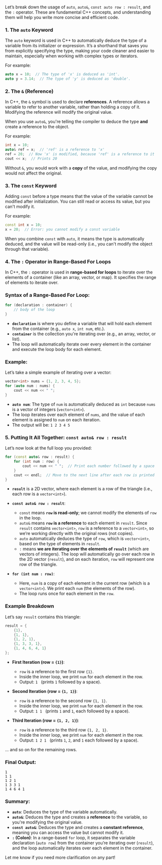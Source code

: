 Let’s break down the usage of `auto`, `auto&`, `const auto row : result`, and the `:` operator. These are fundamental C++ concepts, and understanding them will help you write more concise and efficient code.

### 1. **The `auto` Keyword**

The `auto` keyword is used in C++ to automatically deduce the type of a variable from its initializer or expression. It’s a shorthand that saves you from explicitly specifying the type, making your code cleaner and easier to maintain, especially when working with complex types or iterators.

For example:
```cpp
auto x = 10;  // The type of 'x' is deduced as 'int'.
auto y = 3.14;  // The type of 'y' is deduced as 'double'.
```

### 2. **The `&` (Reference)**
In C++, the `&` symbol is used to declare **references**. A reference allows a variable to refer to another variable, rather than holding a copy of it. Modifying the reference will modify the original value.

When you use `auto&`, you're telling the compiler to deduce the type **and** create a reference to the object.

For example:
```cpp
int x = 10;
auto& ref = x;  // 'ref' is a reference to 'x'
ref = 20;  // Now 'x' is modified, because 'ref' is a reference to it
cout << x;  // Prints 20
```

Without `&`, you would work with a **copy** of the value, and modifying the copy would not affect the original.

### 3. **The `const` Keyword**
Adding `const` before a type means that the value of the variable cannot be modified after initialization. You can still read or access its value, but you can't modify it.

For example:
```cpp
const int x = 10;
x = 20;  // Error: you cannot modify a const variable
```

When you combine `const` with `auto`, it means the type is automatically deduced, and the value will be read-only (i.e., you can't modify the object through that variable).

### 4. **The `:` Operator in Range-Based For Loops**

In C++, the `:` operator is used in **range-based for loops** to iterate over the elements of a container (like an array, vector, or map). It specifies the range of elements to iterate over.

### Syntax of a Range-Based For Loop:
```cpp
for (declaration : container) {
    // body of the loop
}
```

- **`declaration`** is where you define a variable that will hold each element from the container (e.g., `auto x`, `int num`, etc.).
- **`container`** is the collection you're iterating over (e.g., an array, vector, or list).
- The loop will automatically iterate over every element in the container and execute the loop body for each element.

### Example:

Let’s take a simple example of iterating over a vector:

```cpp
vector<int> nums = {1, 2, 3, 4, 5};
for (auto num : nums) {
    cout << num << " ";
}
```

- **`auto num`**: The type of `num` is automatically deduced as `int` because `nums` is a vector of integers (`vector<int>`).
- The loop iterates over each element of `nums`, and the value of each element is assigned to `num` on each iteration.
- The output will be: `1 2 3 4 5`

### 5. **Putting It All Together: `const auto& row : result`**
Let’s now look at the full loop you provided:

```cpp
for (const auto& row : result) {
    for (int num : row) {
        cout << num << " ";  // Print each number followed by a space
    }
    cout << endl;  // Move to the next line after each row is printed
}
```

- **`result`** is a 2D vector, where each element is a row of the triangle (i.e., each row is a `vector<int>`).
  
- **`const auto& row : result`**:
  - `const` means **`row` is read-only**; we cannot modify the elements of `row` in the loop.
  - `auto&` means **`row` is a reference** to each element in `result`. Since `result` contains `vector<int>`, `row` is a reference to a `vector<int>`, so we’re working directly with the original rows (not copies).
  - `auto` automatically deduces the type of `row`, which is `vector<int>`, based on the type of elements in `result`.
  - `:` means **we are iterating over the elements of `result`** (which are vectors of integers). The loop will automatically go over each row in the 2D vector (`result`), and on each iteration, `row` will represent one row of the triangle.

- **`for (int num : row)`**:
  - Here, `num` is a copy of each element in the current row (which is a `vector<int>`). We print each `num` (the elements of the row).
  - The loop runs once for each element in the `row`.

### Example Breakdown

Let’s say `result` contains this triangle:

```cpp
result = {
    {1},
    {1, 1},
    {1, 2, 1},
    {1, 3, 3, 1},
    {1, 4, 6, 4, 1}
};
```

- **First Iteration (row = `{1}`)**:
  - `row` is a reference to the first row `{1}`.
  - Inside the inner loop, we print `num` for each element in the row.
  - Output: `1 ` (prints `1` followed by a space).

- **Second Iteration (row = `{1, 1}`)**:
  - `row` is a reference to the second row `{1, 1}`.
  - Inside the inner loop, we print `num` for each element in the row.
  - Output: `1 1 ` (prints `1` and `1`, each followed by a space).

- **Third Iteration (row = `{1, 2, 1}`)**:
  - `row` is a reference to the third row `{1, 2, 1}`.
  - Inside the inner loop, we print `num` for each element in the row.
  - Output: `1 2 1 ` (prints `1`, `2`, and `1` each followed by a space).

... and so on for the remaining rows.

### Final Output:

```
1 
1 1 
1 2 1 
1 3 3 1 
1 4 6 4 1 
```

### Summary:

- **`auto`**: Deduces the type of the variable automatically.
- **`auto&`**: Deduces the type and creates a **reference** to the variable, so you're modifying the original value.
- **`const auto&`**: Deduces the type and creates a **constant reference**, meaning you can access the value but cannot modify it.
- **`:` (Colon)**: In a range-based `for` loop, it separates the variable declaration (`auto row`) from the container you’re iterating over (`result`), and the loop automatically iterates over each element in the container.

Let me know if you need more clarification on any part!